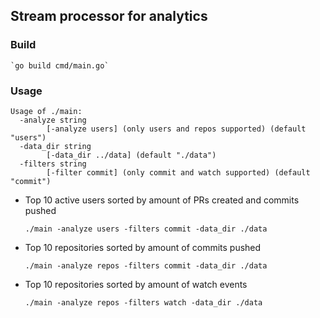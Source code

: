 ## Stream processor for analytics

### Build
    `go build cmd/main.go`

### Usage

```
Usage of ./main:
  -analyze string
        [-analyze users] (only users and repos supported) (default "users")
  -data_dir string
        [-data_dir ../data] (default "./data")
  -filters string
        [-filter commit] (only commit and watch supported) (default "commit")

```

- Top 10 active users sorted by amount of PRs created and commits pushed
  
    `./main -analyze users -filters commit -data_dir ./data`
  

- Top 10 repositories sorted by amount of commits pushed

  `./main -analyze repos -filters commit -data_dir ./data`
  

- Top 10 repositories sorted by amount of watch events

  `./main -analyze repos -filters watch -data_dir ./data`
  